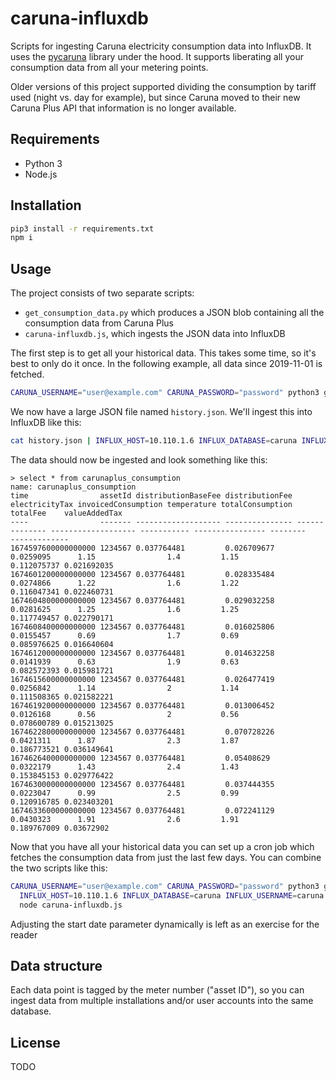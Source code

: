 # caruna-influxdb

Scripts for ingesting Caruna electricity consumption data into InfluxDB. It uses the 
[pycaruna](https://github.com/Jalle19/pycaruna) library under the hood. It supports liberating all your consumption 
data from all your metering points.

Older versions of this project supported dividing the consumption by tariff used (night vs. day for example), but 
since Caruna moved to their new Caruna Plus API that information is no longer available.

## Requirements

* Python 3
* Node.js

## Installation

```bash
pip3 install -r requirements.txt
npm i
```

## Usage

The project consists of two separate scripts:

* `get_consumption_data.py` which produces a JSON blob containing all the consumption data from Caruna Plus
* `caruna-influxdb.js`, which ingests the JSON data into InfluxDB

The first step is to get all your historical data. This takes some time, so it's best to only do it once. In the 
following example, all data since 2019-11-01 is fetched.

```bash
CARUNA_USERNAME="user@example.com" CARUNA_PASSWORD="password" python3 get_consumption_data.py 2019 11 01 > history.json
```

We now have a large JSON file named `history.json`. We'll ingest this into InfluxDB like this:

```bash
cat history.json | INFLUX_HOST=10.110.1.6 INFLUX_DATABASE=caruna INFLUX_USERNAME=caruna INFLUX_PASSWORD=caruna node caruna-influxdb.js
```

The data should now be ingested and look something like this:

```
> select * from carunaplus_consumption
name: carunaplus_consumption
time                assetId distributionBaseFee distributionFee electricityTax invoicedConsumption temperature totalConsumption totalFee    valueAddedTax
----                ------- ------------------- --------------- -------------- ------------------- ----------- ---------------- --------    -------------
1674597600000000000 1234567 0.037764481         0.026709677     0.0259095      1.15                1.4         1.15             0.112075737 0.021692035
1674601200000000000 1234567 0.037764481         0.028335484     0.0274866      1.22                1.6         1.22             0.116047341 0.022460731
1674604800000000000 1234567 0.037764481         0.029032258     0.0281625      1.25                1.6         1.25             0.117749457 0.022790171
1674608400000000000 1234567 0.037764481         0.016025806     0.0155457      0.69                1.7         0.69             0.085976625 0.016640604
1674612000000000000 1234567 0.037764481         0.014632258     0.0141939      0.63                1.9         0.63             0.082572393 0.015981721
1674615600000000000 1234567 0.037764481         0.026477419     0.0256842      1.14                2           1.14             0.111508365 0.021582221
1674619200000000000 1234567 0.037764481         0.013006452     0.0126168      0.56                2           0.56             0.078600789 0.015213025
1674622800000000000 1234567 0.037764481         0.070728226     0.0421311      1.87                2.3         1.87             0.186773521 0.036149641
1674626400000000000 1234567 0.037764481         0.05408629      0.0322179      1.43                2.4         1.43             0.153845153 0.029776422
1674630000000000000 1234567 0.037764481         0.037444355     0.0223047      0.99                2.5         0.99             0.120916785 0.023403201
1674633600000000000 1234567 0.037764481         0.072241129     0.0430323      1.91                2.6         1.91             0.189767009 0.03672902
```

Now that you have all your historical data you can set up a cron job which fetches the consumption data from just the 
last few days. You can combine the two scripts like this:

```bash
CARUNA_USERNAME="user@example.com" CARUNA_PASSWORD="password" python3 get_consumption_data.py 2023 01 28 | \
  INFLUX_HOST=10.110.1.6 INFLUX_DATABASE=caruna INFLUX_USERNAME=caruna INFLUX_PASSWORD=caruna \
  node caruna-influxdb.js
```

Adjusting the start date parameter dynamically is left as an exercise for the reader

## Data structure

Each data point is tagged by the meter number ("asset ID"), so you can ingest data from multiple installations and/or 
user accounts into the same database.

## License

TODO
